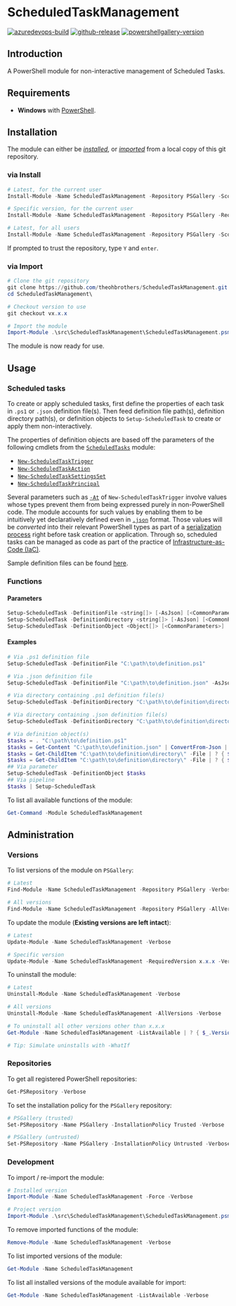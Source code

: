 # ScheduledTaskManagement

[![azuredevops-build](https://img.shields.io/azure-devops/build/theohbrothers/ScheduledTaskManagement/8/master.svg?label=build&logo=azure-pipelines&style=flat-square)](https://dev.azure.com/theohbrothers/ScheduledTaskManagement/_build?definitionId=8)
[![github-release](https://img.shields.io/github/v/release/theohbrothers/ScheduledTaskManagement?style=flat-square)](https://github.com/theohbrothers/ScheduledTaskManagement/releases)
[![powershellgallery-version](https://img.shields.io/powershellgallery/v/ScheduledTaskManagement?logo=powershell&logoColor=white&label=PSGallery&labelColor=&style=flat-square)](https://www.powershellgallery.com/packages/ScheduledTaskManagement)

## Introduction

A PowerShell module for non-interactive management of Scheduled Tasks.

## Requirements

* **Windows** with [PowerShell](https://docs.microsoft.com/en-us/powershell/scripting/install/installing-windows-powershell).

## Installation

The module can either be [*installed*](#via-install), or [*imported*](#via-import) from a local copy of this git repository.

### via Install

```powershell
# Latest, for the current user
Install-Module -Name ScheduledTaskManagement -Repository PSGallery -Scope CurrentUser -Verbose

# Specific version, for the current user
Install-Module -Name ScheduledTaskManagement -Repository PSGallery -RequiredVersion x.x.x -Scope CurrentUser -Verbose

# Latest, for all users
Install-Module -Name ScheduledTaskManagement -Repository PSGallery -Scope AllUsers -Verbose
```

If prompted to trust the repository, type `Y` and `enter`.

### via Import

```powershell
# Clone the git repository
git clone https://github.com/theohbrothers/ScheduledTaskManagement.git
cd ScheduledTaskManagement\

# Checkout version to use
git checkout vx.x.x

# Import the module
Import-Module .\src\ScheduledTaskManagement\ScheduledTaskManagement.psm1 -Force -Verbose
```

The module is now ready for use.

## Usage

### Scheduled tasks

To create or apply scheduled tasks, first define the properties of each task in `.ps1` or `.json` definition file(s). Then feed definition file path(s), definition directory path(s), or definition objects to `Setup-ScheduledTask` to create or apply them non-interactively.

The properties of definition objects are based off the parameters of the following cmdlets from the [`ScheduledTasks`](https://docs.microsoft.com/en-us/powershell/module/scheduledtasks) module:

* [`New-ScheduledTaskTrigger`](https://docs.microsoft.com/en-us/powershell/module/scheduledtasks/new-scheduledtasktrigger)
* [`New-ScheduledTaskAction`](https://docs.microsoft.com/en-us/powershell/module/scheduledtasks/new-scheduledtaskaction)
* [`New-ScheduledTaskSettingsSet`](https://docs.microsoft.com/en-us/powershell/module/scheduledtasks/new-scheduledtasksettingsset)
* [`New-ScheduledTaskPrincipal`](https://docs.microsoft.com/en-us/powershell/module/scheduledtasks/new-scheduledtaskprincipal)

Several parameters such as [`-At`](https://learn.microsoft.com/en-us/powershell/module/scheduledtasks/new-scheduledtasktrigger#-at) of `New-ScheduledTaskTrigger` involve values whose types prevent them from being expressed purely in non-PowerShell code. The module accounts for such values by enabling them to be intuitively yet declaratively defined even in [`.json`](docs/samples/definitions/scheduledtasks/tasks.sample.json#L49-L61) format. Those values will be *converted* into their relevant PowerShell types as part of a [serialization process](src/ScheduledTaskManagement/Private/Serialize-DefinitionObject.ps1#L19-L27) right before task creation or application. Through so, scheduled tasks can be managed as code as part of the practice of [Infrastructure-as-Code (IaC)](https://en.wikipedia.org/wiki/Infrastructure_as_code).

Sample definition files can be found [here](docs/samples/definitions/scheduledtasks).

### Functions

#### Parameters

```powershell
Setup-ScheduledTask -DefinitionFile <string[]> [-AsJson] [<CommonParameters>]
Setup-ScheduledTask -DefinitionDirectory <string[]> [-AsJson] [<CommonParameters>]
Setup-ScheduledTask -DefinitionObject <Object[]> [<CommonParameters>]
```

#### Examples

```powershell
# Via .ps1 definition file
Setup-ScheduledTask -DefinitionFile "C:\path\to\definition.ps1"

# Via .json definition file
Setup-ScheduledTask -DefinitionFile "C:\path\to\definition.json" -AsJson

# Via directory containing .ps1 definition file(s)
Setup-ScheduledTask -DefinitionDirectory "C:\path\to\definition\directory\"

# Via directory containing .json definition file(s)
Setup-ScheduledTask -DefinitionDirectory "C:\path\to\definition\directory\" -AsJson

# Via definition object(s)
$tasks = . "C:\path\to\definition.ps1"                                                                                                                          # From .ps1 definition file
$tasks = Get-Content "C:\path\to\definition.json" | ConvertFrom-Json | % { $_ }                                                                                 # From .json definition file
$tasks = Get-ChildItem "C:\path\to\definition\directory\" -File | ? { $_.Extension -eq '.ps1' } | % { . $_.FullName }                                           # From directory containing .ps1 definition file(s)
$tasks = Get-ChildItem "C:\path\to\definition\directory\" -File | ? { $_.Extension -eq '.json' } | % { Get-Content $_.FullName | ConvertFrom-Json | % { $_ } }  # From directory containing .json definition file(s)
## Via parameter
Setup-ScheduledTask -DefinitionObject $tasks
## Via pipeline
$tasks | Setup-ScheduledTask
```

To list all available functions of the module:

```powershell
Get-Command -Module ScheduledTaskManagement
```

## Administration

### Versions

To list versions of the module on `PSGallery`:

```powershell
# Latest
Find-Module -Name ScheduledTaskManagement -Repository PSGallery -Verbose

# All versions
Find-Module -Name ScheduledTaskManagement -Repository PSGallery -AllVersions -Verbose
```

To update the module (**Existing versions are left intact**):

```powershell
# Latest
Update-Module -Name ScheduledTaskManagement -Verbose

# Specific version
Update-Module -Name ScheduledTaskManagement -RequiredVersion x.x.x -Verbose
```

To uninstall the module:

```powershell
# Latest
Uninstall-Module -Name ScheduledTaskManagement -Verbose

# All versions
Uninstall-Module -Name ScheduledTaskManagement -AllVersions -Verbose

# To uninstall all other versions other than x.x.x
Get-Module -Name ScheduledTaskManagement -ListAvailable | ? { $_.Version -ne 'x.x.x' } | % { Uninstall-Module -Name $_.Name -RequiredVersion $_.Version -Verbose }

# Tip: Simulate uninstalls with -WhatIf
```

### Repositories

To get all registered PowerShell repositories:

```powershell
Get-PSRepository -Verbose
```

To set the installation policy for the `PSGallery` repository:

```powershell
# PSGallery (trusted)
Set-PSRepository -Name PSGallery -InstallationPolicy Trusted -Verbose

# PSGallery (untrusted)
Set-PSRepository -Name PSGallery -InstallationPolicy Untrusted -Verbose
```

### Development

To import / re-import the module:

```powershell
# Installed version
Import-Module -Name ScheduledTaskManagement -Force -Verbose

# Project version
Import-Module .\src\ScheduledTaskManagement\ScheduledTaskManagement.psm1 -Force -Verbose
```

To remove imported functions of the module:

```powershell
Remove-Module -Name ScheduledTaskManagement -Verbose
```

To list imported versions of the module:

```powershell
Get-Module -Name ScheduledTaskManagement
```

To list all installed versions of the module available for import:

```powershell
Get-Module -Name ScheduledTaskManagement -ListAvailable -Verbose
```
